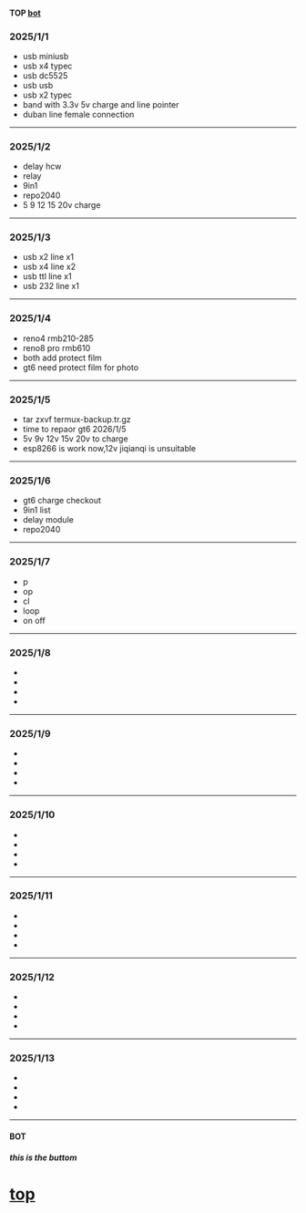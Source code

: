 #### TOP [bot](#bot)

### 2025/1/1
- usb miniusb
- usb x4 typec
- usb dc5525
- usb usb
- usb x2 typec
- band with 3.3v 5v charge and line pointer
- duban line  female connection
---
### 2025/1/2
- delay hcw
- relay
- 9in1
- repo2040
- 5 9 12 15 20v charge
---
### 2025/1/3
- usb x2 line x1
- usb x4 line x2
- usb ttl line x1
- usb 232 line x1
---
### 2025/1/4
- reno4 rmb210-285
- reno8 pro rmb610
- both add protect film
- gt6 need protect film for photo
---
### 2025/1/5
- tar zxvf termux-backup.tr.gz
- time to repaor gt6 2026/1/5
- 5v 9v 12v 15v 20v to charge
- esp8266 is work now,12v jiqianqi is unsuitable
---
### 2025/1/6
- gt6 charge checkout
- 9in1 list
- delay module
- repo2040
---
### 2025/1/7
- p
- op
- cl
- loop
- on off
----
### 2025/1/8
-
-
-
-
---
### 2025/1/9
-
-
-
-
---
### 2025/1/10
-
-
-
-
---
### 2025/1/11
-
-
-
-
---
### 2025/1/12
-
-
-
-
---
### 2025/1/13
-
-
-
-
---
#### BOT    
##### this is the buttom   
[top](#top)
===
